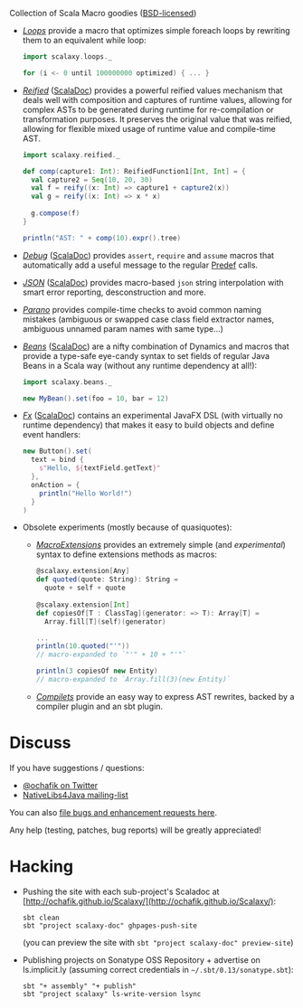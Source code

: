 Collection of Scala Macro goodies ([BSD-licensed](https://github.com/ochafik/Scalaxy/blob/master/LICENSE))
- *[Loops](https://github.com/ochafik/Scalaxy/tree/master/Loops)* provide a macro that optimizes simple foreach loops by rewriting them to an equivalent while loop:

    ```scala
    import scalaxy.loops._
    
    for (i <- 0 until 100000000 optimized) { ... }
    ```
- *[Reified](https://github.com/ochafik/Scalaxy/tree/master/Reified)* ([ScalaDoc](http://ochafik.github.io/Scalaxy/Reified/latest/api/index.html)) provides a powerful reified values mechanism that deals well with composition and captures of runtime values, allowing for complex ASTs to be generated during runtime for re-compilation or transformation purposes. It preserves the original value that was reified, allowing for flexible mixed usage of runtime value and compile-time AST.

    ```scala
    import scalaxy.reified._
    
    def comp(capture1: Int): ReifiedFunction1[Int, Int] = {
      val capture2 = Seq(10, 20, 30)
      val f = reify((x: Int) => capture1 + capture2(x))
      val g = reify((x: Int) => x * x)
      
      g.compose(f)
    }
    
    println("AST: " + comp(10).expr().tree)
    ```

- *[Debug](https://github.com/ochafik/Scalaxy/tree/master/Debug)* ([ScalaDoc](http://ochafik.github.io/Scalaxy/Debug/latest/api/index.html)) provides `assert`, `require` and `assume` macros that automatically add a useful message to the regular [Predef](http://www.scala-lang.org/api/current/index.html#scala.Predef$) calls.

- *[JSON](https://github.com/ochafik/Scalaxy/tree/master/JSON)* ([ScalaDoc](http://ochafik.github.io/Scalaxy/JSON/latest/api/index.html)) provides macro-based `json` string interpolation with smart error reporting, desconstruction and more.

- *[Parano](https://github.com/ochafik/Scalaxy/tree/master/Parano)* provides compile-time checks to avoid common naming mistakes (ambiguous or swapped case class field extractor names, ambiguous unnamed param names with same type...)

- *[Beans](https://github.com/ochafik/Scalaxy/tree/master/Beans)* ([ScalaDoc](http://ochafik.github.io/Scalaxy/Beans/latest/api/index.html)) are a nifty combination of Dynamics and macros that provide a type-safe eye-candy syntax to set fields of regular Java Beans in a Scala way (without any runtime dependency at all!):

    ```scala
    import scalaxy.beans._
    
    new MyBean().set(foo = 10, bar = 12)
    ```

- *[Fx](https://github.com/ochafik/Scalaxy/tree/master/Fx)* ([ScalaDoc](http://ochafik.github.io/Scalaxy/Fx/latest/api/index.html)) contains an experimental JavaFX DSL (with virtually no runtime dependency) that makes it easy to build objects and define event handlers:

    ```scala
    new Button().set(
      text = bind {
        s"Hello, ${textField.getText}"
      },
      onAction = {
        println("Hello World!")
      }
    )
    ```

- Obsolete experiments (mostly because of quasiquotes):

  - *[MacroExtensions](https://github.com/ochafik/Scalaxy/tree/master/Obsolete/MacroExtensions)* provides an extremely simple (and *experimental*) syntax to define extensions methods as macros:

      ```scala
      @scalaxy.extension[Any] 
      def quoted(quote: String): String = 
        quote + self + quote
        
      @scalaxy.extension[Int] 
      def copiesOf[T : ClassTag](generator: => T): Array[T] = 
        Array.fill[T](self)(generator)
    
      ...
      println(10.quoted("'"))
      // macro-expanded to `"'" + 10 + "'"`
      
      println(3 copiesOf new Entity)
      // macro-expanded to `Array.fill(3)(new Entity)`
      ```

  - *[Compilets](https://github.com/ochafik/Scalaxy/tree/master/Obsolete/Compilets)* provide an easy way to express AST rewrites, backed by a compiler plugin and an sbt plugin.

# Discuss

If you have suggestions / questions:
- [@ochafik on Twitter](http://twitter.com/ochafik)
- [NativeLibs4Java mailing-list](groups.google.com/group/nativelibs4java)

You can also [file bugs and enhancement requests here](https://github.com/ochafik/Scalaxy/issues/new).

Any help (testing, patches, bug reports) will be greatly appreciated!

# Hacking

- Pushing the site with each sub-project's Scaladoc at [http://ochafik.github.io/Scalaxy/](http://ochafik.github.io/Scalaxy/):

    ```
    sbt clean
    sbt "project scalaxy-doc" ghpages-push-site
    ```
  (you can preview the site with `sbt "project scalaxy-doc" preview-site`)

- Publishing projects on Sonatype OSS Repository + advertise on ls.implicit.ly (assuming correct credentials in `~/.sbt/0.13/sonatype.sbt`):

    ```
    sbt "+ assembly" "+ publish"
    sbt "project scalaxy" ls-write-version lsync
    ```

